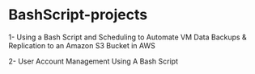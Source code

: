 # BashScript-projects
1- Using a Bash Script and Scheduling to Automate VM Data Backups & Replication to an Amazon S3 Bucket in AWS

2- User Account Management Using A Bash Script 
